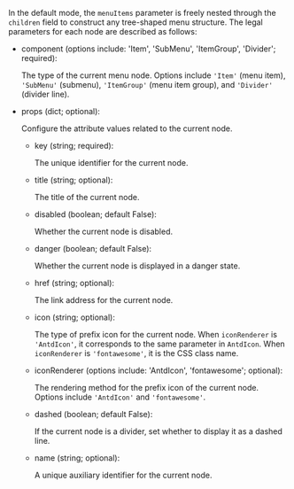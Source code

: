 In the default mode, the `menuItems` parameter is freely nested through the `children` field to construct any tree-shaped menu structure. The legal parameters for each node are described as follows:

- component (options include: 'Item', 'SubMenu', 'ItemGroup', 'Divider'; required):

  The type of the current menu node. Options include `'Item'` (menu item), `'SubMenu'` (submenu), `'ItemGroup'` (menu item group), and `'Divider'` (divider line).

- props (dict; optional):

  Configure the attribute values related to the current node.

  - key (string; required):

    The unique identifier for the current node.

  - title (string; optional):

    The title of the current node.

  - disabled (boolean; default False):

    Whether the current node is disabled.

  - danger (boolean; default False):

    Whether the current node is displayed in a danger state.

  - href (string; optional):

    The link address for the current node.

  - icon (string; optional):

    The type of prefix icon for the current node. When `iconRenderer` is `'AntdIcon'`, it corresponds to the same parameter in `AntdIcon`. When `iconRenderer` is `'fontawesome'`, it is the CSS class name.

  - iconRenderer (options include: 'AntdIcon', 'fontawesome'; optional):

    The rendering method for the prefix icon of the current node. Options include `'AntdIcon'` and `'fontawesome'`.

  - dashed (boolean; default False):

    If the current node is a divider, set whether to display it as a dashed line.

  - name (string; optional):

    A unique auxiliary identifier for the current node.